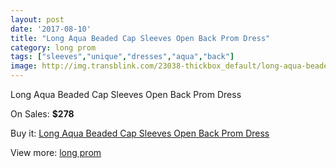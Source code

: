```yaml
---
layout: post
date: '2017-08-10'
title: "Long Aqua Beaded Cap Sleeves Open Back Prom Dress"
category: long prom
tags: ["sleeves","unique","dresses","aqua","back"]
image: http://img.transblink.com/23038-thickbox_default/long-aqua-beaded-cap-sleeves-open-back-prom-dress.jpg
---
```

Long Aqua Beaded Cap Sleeves Open Back Prom Dress

On Sales: **$278**
<a href="https://www.transblink.com/en/long-prom/7308-long-aqua-beaded-cap-sleeves-open-back-prom-dress.html"><amp-img layout="responsive" width="600" height="600" src="//img.transblink.com/23038-thickbox_default/long-aqua-beaded-cap-sleeves-open-back-prom-dress.jpg" alt="Long Aqua Beaded Cap Sleeves Open Back Prom Dress 0" /></a>
<a href="https://www.transblink.com/en/long-prom/7308-long-aqua-beaded-cap-sleeves-open-back-prom-dress.html"><amp-img layout="responsive" width="600" height="600" src="//img.transblink.com/23039-thickbox_default/long-aqua-beaded-cap-sleeves-open-back-prom-dress.jpg" alt="Long Aqua Beaded Cap Sleeves Open Back Prom Dress 1" /></a>

Buy it: [Long Aqua Beaded Cap Sleeves Open Back Prom Dress](https://www.transblink.com/en/long-prom/7308-long-aqua-beaded-cap-sleeves-open-back-prom-dress.html "Long Aqua Beaded Cap Sleeves Open Back Prom Dress")

View more: [long prom](https://www.transblink.com/en/58-long-prom "long prom")